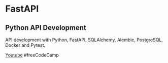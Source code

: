 # FastAPI
## Python API Development

API development with Python, FastAPI, SQLAlchemy, Alembic, PostgreSQL, Docker and Pytest.

[Youtube](https://www.classcentral.com/classroom/freecodecamp-python-api-development-comprehensive-course-for-beginners-104903/63216f31e09b9)
#freeCodeCamp